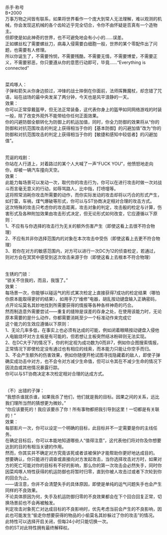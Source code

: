 <title>杀手·称号</title>
<meta name="GENERATOR" content="WinCHM">
<meta http-equiv="Content-Type" content="text/html; charset=gb2312">
<br>杀手·称号
<br>B+2000
<br>万事万物之间皆有联系，如果将世界看作一个庞大到常人无法理解，难以观测的机械，你会发现这机械的各个齿轮近乎完全切合，令你不由怀疑是否真有一个造物主。
<br>但即使是如此神奇的世界，也不可避免地会有小小的……误差。
<br>正如螺丝松了需要螺丝刀，病毒入侵需要白细胞一般，世界的某个零配件出了问题，也需要有人修理。
<br>所以你诞生了，不需要怜悯，不需要残酷，不需要无情，不需要博爱，不需要正义，不需要邪恶，你只要遵从你的意愿行动即可，毕竟……“Everything is connected”
<br>
<br>
<br>菜鸡啄人：
<br>子弹和箭矢从你身边掠过，冲锋的战士摔倒在你面前，法师挥舞魔杖，却念错了咒语，站在战场的最中央发呆了两分钟，今天也是风平浪静的一天。
<br>效果：
<br>你可以正常穿戴盔甲，但无法正常装备，这代表你身上的盔甲如同网络游戏的时装一般，除了改变外观外不能带给你任何正面效果。
<br>你的闪避防御全额转化为防御上的机运加值，同时，你全力防御的效果将从“你的防御和对抗范围攻击的判定上获得相当于你的【基本防御】的闪避加值”改为“你的防御和对抗范围攻击的判定上获得相当于你的【敏捷和感知中较低者】的闪避加值”。
<br>
<br>
<br>荒诞的戏剧：
<br>你站在人行道上，对着路过的某个人大喊了一声“FUCK YOU”，他愤怒地走向你，却被一辆汽车撞向天空。
<br>效果：
<br>此能力每场景可以发动一次，取代你的攻击行为，你可以在进行攻击时做一次对战斗而言毫无意义的行动，如辱骂路人，比中指，打喷嚏等。
<br>这将照常消耗你攻击所需要的动作，而你实际发动的攻击却将以巧合的形式产生，如打雷，车祸，煤气爆破等形式，你可以与ST协商决定相对合理的攻击方式。
<br>这次特殊的攻击只考虑你的攻击距离，攻击对象的判定，攻击骰的检定与计算，伤害形式及各种附加效果由攻击形式决定，但无论形式如何改变，它应遵循以下原则：
<br>1、不应有与你选择的攻击行为无关的额外伤害产生（即使这看上去很不符合物理）
<br>2、不应有并非你选择范围内的对象在本次攻击中受伤（即使这看上去更不符合物理）
<br>3、若你在对方的敏感范围内，对方可以进行一次DC为12的侦查检定，若通过，则对方会在冥冥中感受到这次攻击来源于你（即使这看上去根本不符合物理）
<br>
<br>
<br>生锈的门锁：
<br>“锁关不住我的，而且，我饿了。”
<br>效果：
<br>每场景一次，你能够以碰运气的形式某次检定上直接获得7成功的检定结果（哪怕你原本能取得更好的结果），如用手刀“维修”电器，胡乱按动键盘输入正确密码，点开论坛莫名其妙地找到所需要获得的情报等各种各样神奇的巧合。
<br>然而制造意外需要尝试——重复的缝隙是误差的存身之处，在使用该能力时，无论原本需要的是什么动作，你都需要消耗至少一个标准动作来完成它
<br>这个能力的生效应遵循以下原则：
<br>1、无论几率多低，在事实上也必须有达成的可能，例如闭着眼睛按动键盘入侵他人电脑烧坏对方主板是有可能的，但若想让主板突然结冰粉碎则无法实现。
<br>2、在DC大于7的情况下，你的判定视为成功数为0而非7，例如你企图搜索情报，正常情况下即使检定没有通过也有相应的线索，而本能力只能让你空手而归。
<br>3、不会产生额外的伤害效果，例如你随便开枪试图寻找隐藏着的敌人，即使子弹确实成功击中对方，也不会令对方减少生命值，但可以令其在不减少生命的情况下因流血或其他情况暴露行踪。
<br>你可以与ST协商决定本次检定相对合理的达成方式。
<br>
<br>
<br>（不）出错的子弹：
<br>“我想杀谁就杀谁，如果我杀了他们，他们就是我的目标。因果之间的关系，远比我们理所当然的猜想更为微妙。”
<br>“你应该要死的！我应该要杀了你！所有事物都把我引导到这里！一切都是有关联的！”
<br>效果：
<br>每部影片一次，你可以设定一个明确的目标，此目标并不一定需要是你的主线任务。
<br>在确定目标后，你可以本能地知道哪些人“值得注意”，这代表他们将对你及你想要达到的目的有相当关键的作用。
<br>然而，你其实并不确定对方究竟该死或者该被保护才能帮助你更好地达成目的。
<br>想要确认，你只能进行调查或直接向对方发起攻击，当你选择攻击对方时，如果对方的死亡可能对你的目标有不好的影响，那么你的第一次攻击会必然失手，同时你因菜鸡啄人特性获得的机运防御也将暂时归零，直到你被人攻击过或者下次轮到你的回合为止。
<br>——请注意，你并不会清楚失手的具体原因，即使是单纯的运气问题失手也会产生同样的不良效果。
<br>不论具体原因为何，失手及机运防御归零的不良效果都会在下个回合回复正常，切换场景前也不会再被触发。
<br>判定攻击对象死亡对达成目标的不良影响时，优先考虑当前会产生的不良影响，因此也可能发生“偷走你想要获得的物品的小偷莫名其妙躲过了你的攻击”的情况。
<br>此特性可以选择开启关闭，但每24小时只能切换一次。
<br>你的ST对此特性拥有最终解释权。
<br>
<br>